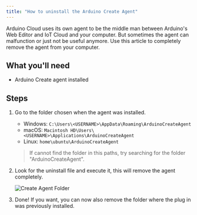 ```yaml
---
title: "How to uninstall the Arduino Create Agent"
---
```


Arduino Cloud uses its own agent to be the middle man between Arduino's Web Editor and IoT Cloud and your computer. But sometimes the agent can malfunction or just not be useful anymore. Use this article to completely remove the agent from your computer.

## What you'll need

* Arduino Create agent installed

## Steps

1. Go to the folder chosen when the agent was installed.

   * Windows: `C:\Users\<USERNAME>\AppData\Roaming\ArduinoCreateAgent`
   * macOS: `Macintosh HD\Users\<USERNAME>\Applications\ArduinoCreateAgent`
   * Linux: `home\ubuntu\ArduinoCreateAgent`

   > If cannot find the folder in this paths, try searching for the folder "ArduinoCreateAgent".

2. Look for the uninstall file and execute it, this will remove the agent completely.

   ![Create Agent Folder](img/CreateAgentWfolder_uninstall.png)

3. Done! If you want, you can now also remove the folder where the plug in was previously installed.
